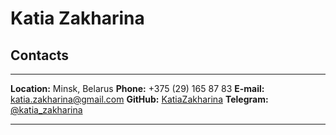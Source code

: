 # Katia Zakharina

## Contacts

---

**Location:** Minsk, Belarus
**Phone:** +375 (29) 165 87 83
**E-mail:** katia.zakharina@gmail.com
**GitHub:** [KatiaZakharina](https://github.com/KatiaZakharina)
**️Telegram:** [@katia_zakharina](https://t.me/katia_zakharina)

---
